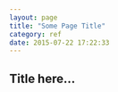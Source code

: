 ```yaml
---
layout: page
title: "Some Page Title"
category: ref
date: 2015-07-22 17:22:33
---
```


## Title here...

